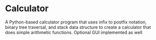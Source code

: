 # Calculator
A Python-based calculator program that uses infix to postfix notation, binary tree traversal, and stack data structure to create a calculator that does simple arithmetic functions. Optional GUI implemented as well
